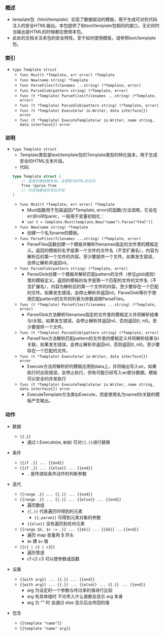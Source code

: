 ### 概述

+ template包（html/template）实现了数据驱动的模板，用于生成可对抗代码注入的安全HTML输出。本包提供了和text/template包相同的接口，无论何时当输出是HTML的时候都应使用本包。
+ 此处的文档关注本包的安全特性。至于如何使用模板，请参照text/template包。

### 索引

+ `type Template struct`
    + `func Must(t *Template, err error) *Template`
    + `func New(name string) *Template`
    + `func ParseFiles(filenames ...string) (*Template, error)`
    + `func ParseGlob(pattern string) (*Template, error)`
    + `func (t *Template) ParseFiles(filenames ...string) (*Template, error)`
    + `func (t *Template) ParseGlob(pattern string) (*Template, error)`
    + `func (t *Template) Execute(wr io.Writer, data interface{}) error`
    + `func (t *Template) ExecuteTemplate(wr io.Writer, name string, data interface{}) error`

### 说明

+ `type Template struct`
    + Template类型是text/template包的Template类型的特化版本，用于生成安全的HTML文本片段。
    + 代码:
    ```go
    type Template struct {
        // 底层的模板解析树，会更新为HTML安全的
        Tree *parse.Tree
        // 内含隐藏或非导出字段
    }
    ```
    + `func Must(t *Template, err error) *Template`
        + Must函数用于包装返回(*Template, error)的函数/方法调用，它会在err非nil时panic，一般用于变量初始化：
        + `var t = template.Must(template.New("name").Parse("html"))`
    + `func New(name string) *Template`
        + 创建一个名为name的模板。
    + `func ParseFiles(filenames ...string) (*Template, error)`
        + ParseFiles函数创建一个模板并解析filenames指定的文件里的模板定义。返回的模板的名字是第一个文件的文件名（不含扩展名），内容为解析后的第一个文件的内容。至少要提供一个文件。如果发生错误，会停止解析并返回nil。
    + `func ParseGlob(pattern string) (*Template, error)`
        + ParseGlob创建一个模板并解析匹配pattern的文件（参见glob规则）里的模板定义。返回的模板的名字是第一个匹配的文件的文件名（不含扩展名），内容为解析后的第一个文件的内容。至少要存在一个匹配的文件。如果发生错误，会停止解析并返回nil。ParseGlob等价于使用匹配pattern的文件的列表为参数调用ParseFiles。
    + `func (t *Template) ParseFiles(filenames ...string) (*Template, error)`
        + ParseGlob方法解析filenames指定的文件里的模板定义并将解析结果与t关联。如果发生错误，会停止解析并返回nil，否则返回(t, nil)。至少要提供一个文件。
    + `func (t *Template) ParseGlob(pattern string) (*Template, error)`
        + ParseFiles方法解析匹配pattern的文件里的模板定义并将解析结果与t关联。如果发生错误，会停止解析并返回nil，否则返回(t, nil)。至少要存在一个匹配的文件。
    + `func (t *Template) Execute(wr io.Writer, data interface{}) error`
        + Execute方法将解析好的模板应用到data上，并将输出写入wr。如果执行时出现错误，会停止执行，但有可能已经写入wr部分数据。模板可以安全的并发执行
    + `func (t *Template) ExecuteTemplate(wr io.Writer, name string, data interface{}) error`
        + ExecuteTemplate方法类似Execute，但是使用名为name的t关联的模板产生输出。

### 动作

* 数据
    * `{{.}}` 
        * 通过 t.Execute(w, `数据`) 可对`{{.}}`进行替换

* 条件
    * `{{if .}} ... {{end}}`
    * `{{if .}} ... {{else}} ... {{end}}`
        * `.` 是传递给条件动作的判断参数

* 迭代
    * `{{range .}} ... {{.}} ... {{end}}`
    * `{{range .}} ... {{.}} ... {{else}} ... {{end}}`
        * 遍历数组 
        * `{{.}}` 代表遍历时得到的元素
            * `{{.param}}` 可得到元素对象的参数
        * `{{else}}` 没有遍历到任何元素
    * `{{range $k, $v := .}} ... {{$k}} ... {{$k}} ...{{end}}`
        * 遍历 map 变量用 $ 开头
        * `$k` 建 `$v` 值
    * `{{c1 | c2 | c3}}`
        * 遍历管道
        * c1 c2 c3 可以使参数或函数

* 设置
    * `{{with arg}} ... {{.}} ... {{end}}`
    * `{{with arg}} ... {{.}} ... {{else}} ... {{.}} ... {{end}}`
        * arg 为设定的一个参数与传过来的值进行比较
        * arg 有具体值时 不论传入什么值都会显示 arg 本身
        * arg 为 "" 时 会通过 else 显示后台传回的值

* 包含
    * `{{template "name"}}`
    * `{{template "name" arg}}`